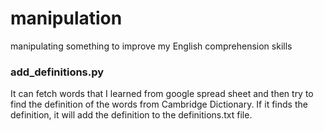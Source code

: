 # manipulation
manipulating something to improve my English comprehension skills

### add_definitions.py
It can fetch words that I learned from google spread sheet and then try to find the definition of the words from Cambridge Dictionary.
If it finds the definition, it will add the definition to the definitions.txt file.

